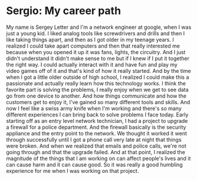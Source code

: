 # Sergio: My career path

My name is Sergey Letter and I'm a network engineer at google, when I was just a young kid. I liked analog tools like screwdrivers and drills and then I like taking things apart, and then as I got older in my teenage years. I realized I could take apart computers and then that really interested me because when you opened it up it was fans, lights, the circuitry. And I just didn't understand it didn't make sense to me but if I knew if I put it together the right way. I could actually interact with it and have fun and play my video games off of it and that's kind of how it really started. And by the time when I got a little older outside of high school, I realized I could make this a passionate and actually really learn how this technology works. I think the favorite part is solving the problems, I really enjoy when we get to see data go from one device to another. And how things communicate and how the customers get to enjoy it, I've gained so many different tools and skills. And now I feel like a swiss army knife when I'm working and there's so many different experiences I can bring back to solve problems I face today. Early starting off as an entry level network technician, I had a project to upgrade a firewall for a police department. And the firewall basically is the security appliance and the entry point to the network. We thought it worked it went through successfully until I got a phone call very late at night that things were broken. And when we realized that emails and police calls, we're not going through and that the upgrade failed. And at that point, I realized the magnitude of the things that I am working on can affect people's lives and it can cause harm and it can cause good. So it was really a good humbling experience for me when I was working on that project.
